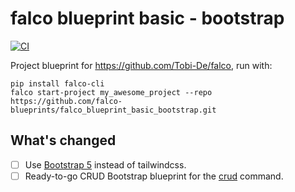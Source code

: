 # falco blueprint basic - bootstrap

[![CI](https://github.com/Tobi-De/falco_blueprint_basic/actions/workflows/ci.yml/badge.svg)](https://github.com/Tobi-De/falco_blueprint_basic/actions/workflows/ci.yml)

Project blueprint for https://github.com/Tobi-De/falco, run with:

```shell
pip install falco-cli
falco start-project my_awesome_project --repo https://github.com/falco-blueprints/falco_blueprint_basic_bootstrap.git
```

## What's changed

- [ ] Use [Bootstrap 5](https://getbootstrap.com/) instead of tailwindcss.
- [ ] Ready-to-go CRUD Bootstrap blueprint for the [crud](https://falco.oluwatobi.dev/the_cli/crud.html) command.
